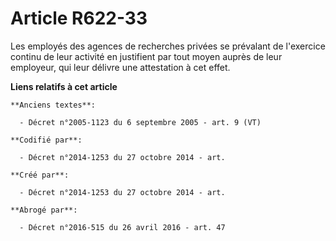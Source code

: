 # Article R622-33

Les employés des agences de recherches privées se prévalant de l'exercice continu de leur activité en justifient par tout
moyen auprès de leur employeur, qui leur délivre une attestation à cet effet.

**Liens relatifs à cet article**

	**Anciens textes**:

	  - Décret n°2005-1123 du 6 septembre 2005 - art. 9 (VT)

	**Codifié par**:

	  - Décret n°2014-1253 du 27 octobre 2014 - art.

	**Créé par**:

	  - Décret n°2014-1253 du 27 octobre 2014 - art.

	**Abrogé par**:

	  - Décret n°2016-515 du 26 avril 2016 - art. 47
